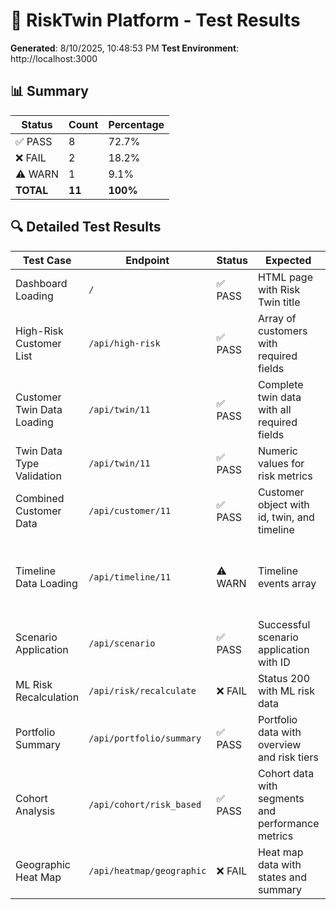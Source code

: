 # 🧪 RiskTwin Platform - Test Results

**Generated**: 8/10/2025, 10:48:53 PM
**Test Environment**: http://localhost:3000

## 📊 Summary

| Status | Count | Percentage |
|--------|-------|------------|
| ✅ PASS | 8 | 72.7% |
| ❌ FAIL | 2 | 18.2% |
| ⚠️ WARN | 1 | 9.1% |
| **TOTAL** | **11** | **100%** |

## 🔍 Detailed Test Results

| Test Case | Endpoint | Status | Expected | Actual | Details |
|-----------|----------|--------|----------|--------|---------|
| Dashboard Loading | `/` | ✅ PASS | HTML page with Risk Twin title | Status: 200, Contains title: true |  |
| High-Risk Customer List | `/api/high-risk` | ✅ PASS | Array of customers with required fields | Found 10 customers, has required fields: 94.5 |  |
| Customer Twin Data Loading | `/api/twin/11` | ✅ PASS | Complete twin data with all required fields | Has all fields: true, Fields: customer_id, name, state, city, zip, base_risk_score, next12m_claim_prob, next12m_expected_loss, updated_at |  |
| Twin Data Type Validation | `/api/twin/11` | ✅ PASS | Numeric values for risk metrics | Risk Score: 94.5, Claim Prob: 0.285, Expected Loss: 10200 |  |
| Combined Customer Data | `/api/customer/11` | ✅ PASS | Customer object with id, twin, and timeline | Has ID: true, Has Twin: 11, Has Timeline: true |  |
| Timeline Data Loading | `/api/timeline/11` | ⚠️ WARN | Timeline events array | Empty timeline array | Timeline will be auto-populated on first UI load |
| Scenario Application | `/api/scenario` | ✅ PASS | Successful scenario application with ID | Success: 60, Response: {"success":true,"scenario_id":60,"message":"Scenario applied successfully","deductible_progression":{"before":1500,"change":500,"final":2000}} |  |
| ML Risk Recalculation | `/api/risk/recalculate` | ❌ FAIL | Status 200 with ML risk data | Status: 500, Error: None |  |
| Portfolio Summary | `/api/portfolio/summary` | ✅ PASS | Portfolio data with overview and risk tiers | Has overview: 35, Has risk tiers: true |  |
| Cohort Analysis | `/api/cohort/risk_based` | ✅ PASS | Cohort data with segments and performance metrics | Has segments: true, Has performance: [object Object],[object Object],[object Object] |  |
| Geographic Heat Map | `/api/heatmap/geographic` | ❌ FAIL | Heat map data with states and summary | Has states: false, Has metrics: undefined |  |
